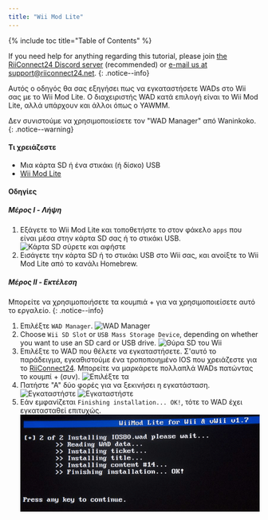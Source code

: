 ```yaml
---
title: "Wii Mod Lite"
---
```


{% include toc title="Table of Contents" %}

If you need help for anything regarding this tutorial, please join [the RiiConnect24 Discord server](https://discord.gg/rc24) (recommended) or [e-mail us at support@riiconnect24.net](mailto:support@riiconnect24.net).
{: .notice--info}

Αυτός ο οδηγός θα σας εξηγήσει πως να εγκαταστήσετε WADs στο Wii σας με το Wii Mod Lite. Ο διαχειριστής WAD κατά επιλογή είναι το Wii Mod Lite, αλλά υπάρχουν και άλλοι όπως ο YAWMM.

Δεν συνιστούμε να χρησιμοποιείσετε τον "WAD Manager" από Waninkoko.
{: .notice--warning}

#### Τι χρειάζεστε
* Μια κάρτα SD ή ένα στικάκι (ή δίσκο) USB
* [Wii Mod Lite](https://oscwii.org/library/app/WiiModLite)

#### Οδηγίες

##### Μέρος I - Λήψη

1. Εξάγετε το Wii Mod Lite και τοποθετήστε το στον φάκελο `apps` που είναι μέσα στην κάρτα SD σας ή το στικάκι USB. ![Κάρτα SD σύρετε και αφήστε](/images/WiiModLite/1.gif)
2. Εισάγετε την κάρτα SD ή το στικάκι USB στο Wii σας, και ανοίξτε το Wii Mod Lite από το κανάλι Homebrew.

##### Μέρος II - Εκτέλεση

Μπορείτε να χρησιμοποιήσετε τα κουμπιά + για να χρησιμοποιείσετε αυτό το εργαλείο.
{: .notice--info}

1. Επιλέξτε `WAD Manager`. ![WAD Manager](/images/WiiModLite/2.png)
2. Choose `Wii SD Slot` or `USB Mass Storage Device`, depending on whether you want to use an SD card or USB drive. ![Θύρα SD του Wii](/images/WiiModLite/3.png)
3. Επιλέξτε το WAD που θέλετε να εγκαταστήσετε. Σ'αυτό το παράδειγμα, εγκαθιστούμε ένα τροποποιημένο IOS που χρειάζεστε για το [RiiConnect24](riiconnect24). Μπορείτε να μαρκάρετε πολλαπλά WADs πατώντας το κουμπί + (συν). ![Επιλέξτε τα](/images/WiiModLite/4.gif)
4. Πατήστε "Α" δύο φορές για να ξεκινήσει η εγκατάσταση. ![Εγκαταστήστε](/images/WiiModLite/5.png) ![Εγκαταστήστε](/images/WiiModLite/6.png)
5. Εάν εμφανίζεται `Finishing installation... OK!`, τότε το WAD έχει εγκατασταθεί επιτυχώς. ![Τέλος](/images/WiiModLite/7.png) 
